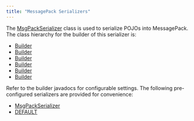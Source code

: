 ```yaml
---
title: "MessagePack Serializers"
---
```


The [MsgPackSerializer](../apidocs/org/apache/juneau/msgpack/MsgPackSerializer.html) class is used to serialize POJOs into MessagePack.
The class hierarchy for the builder of this serializer is:
- [Builder](../apidocs/org/apache/juneau/Context/Builder.html)
- [Builder](../apidocs/org/apache/juneau/BeanContextable/Builder.html)
- [Builder](../apidocs/org/apache/juneau/BeanTraverseContext/Builder.html)
- [Builder](../apidocs/org/apache/juneau/serializer/Serializer/Builder.html)
- [Builder](../apidocs/org/apache/juneau/serializer/OutputStreamSerializer/Builder.html)
- [Builder](../apidocs/org/apache/juneau/msgpack/MsgPackSerializer/Builder.html)

Refer to the builder javadocs for configurable settings.
The following pre-configured serializers are provided for convenience:
- [MsgPackSerializer](../apidocs/org/apache/juneau/msgpack/MsgPackSerializer.html)
- [DEFAULT](../apidocs/org/apache/juneau/msgpack/MsgPackSerializer.html#DEFAULT)
